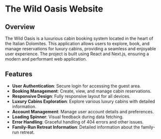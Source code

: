 # The Wild Oasis Website

## Overview

The Wild Oasis is a luxurious cabin booking system located in the heart of the Italian Dolomites. This application allows users to explore, book, and manage reservations for luxury cabins, providing a seamless and enjoyable user experience. The project is built using React and Next.js, ensuring a modern and performant web application.

## Features

- **User Authentication**: Secure login for accessing the guest area.
- **Booking Management**: Create, view, and manage cabin reservations.
- **Responsive Design**: Fully responsive layout for all devices.
- **Luxury Cabins Exploration**: Explore various luxury cabins with detailed information.
- **Account Management**: Manage user account details and preferences.
- **Loading Spinner**: Visual feedback during data fetching.
- **Error Handling**: Graceful handling of 404 errors and other issues.
- **Family-Run Retreat Information**: Detailed information about the family-run retreat.
